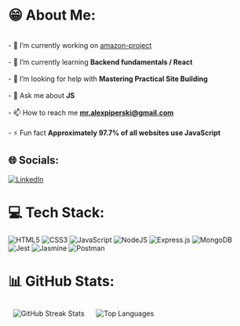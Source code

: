 # 😁 About Me:
<br>- 🔭 I’m currently working on [amazon-project](https://github.com/Piperski13/amazon-project)<br><br>- 🌱 I’m currently learning **Backend fundamentals / React**<br><br>- 🤝 I’m looking for help with **Mastering Practical Site Building**<br><br>- 💬 Ask me about **JS**<br><br>- 📫 How to reach me **mr.alexpiperski@gmail.com**<br><br>- ⚡ Fun fact **Approximately 97.7% of all websites use JavaScript**


## 🌐 Socials:
[![LinkedIn](https://img.shields.io/badge/LinkedIn-%230077B5.svg?logo=linkedin&logoColor=white)](https://linkedin.com/in/aleksapiperski) 

# 💻 Tech Stack:
![HTML5](https://img.shields.io/badge/html5-%23E34F26.svg?style=for-the-badge&logo=html5&logoColor=white) 
![CSS3](https://img.shields.io/badge/css3-%231572B6.svg?style=for-the-badge&logo=css3&logoColor=white)
![JavaScript](https://img.shields.io/badge/javascript-%23323330.svg?style=for-the-badge&logo=javascript&logoColor=%23F7DF1E) 
![NodeJS](https://img.shields.io/badge/node.js-6DA55F?style=for-the-badge&logo=node.js&logoColor=white) 
![Express.js](https://img.shields.io/badge/express.js-%23404d59.svg?style=for-the-badge&logo=express&logoColor=%2361DAFB) 
![MongoDB](https://img.shields.io/badge/MongoDB-%234ea94b.svg?style=for-the-badge&logo=mongodb&logoColor=white) 
![Jest](https://img.shields.io/badge/jest-%23C21325.svg?style=for-the-badge&logo=jest&logoColor=white)
![Jasmine](https://img.shields.io/badge/jasmine-%238A4182.svg?style=for-the-badge&logo=jasmine&logoColor=white) 
![Postman](https://img.shields.io/badge/Postman-FF6C37?style=for-the-badge&logo=postman&logoColor=white)

# 📊 GitHub Stats:
<p align="left">
  <img src="https://github-readme-streak-stats.herokuapp.com/?user=Piperski13&theme=codeSTACKr&hide_border=false" alt="GitHub Streak Stats" style="padding: 10px;"/>
  <img src="https://github-readme-stats.vercel.app/api/top-langs/?username=Piperski13&theme=codeSTACKr&hide_border=false&include_all_commits=true&count_private=true&layout=compact" alt="Top Languages"   style="padding-left: 10px;"/>
</p>
